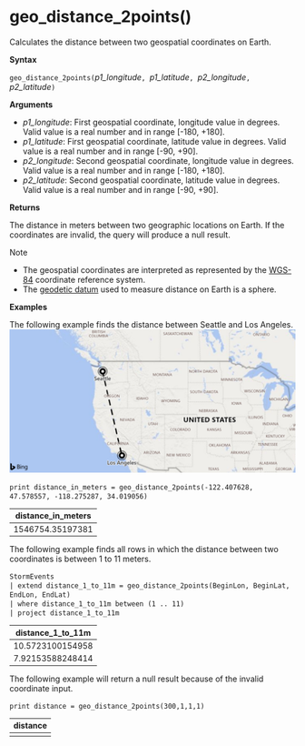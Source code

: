 # geo_distance_2points()

Calculates the distance between two geospatial coordinates on Earth.

**Syntax**

`geo_distance_2points(`*p1_longitude*`, `*p1_latitude*`, `*p2_longitude*`, `*p2_latitude*`)`

**Arguments**

* *p1_longitude*: First geospatial coordinate, longitude value in degrees. Valid value is a real number and in range [-180, +180].
* *p1_latitude*: First geospatial coordinate, latitude value in degrees. Valid value is a real number and in range [-90, +90].
* *p2_longitude*: Second geospatial coordinate, longitude value in degrees. Valid value is a real number and in range [-180, +180].
* *p2_latitude*: Second geospatial coordinate, latitude value in degrees. Valid value is a real number and in range [-90, +90].

**Returns**

The distance in meters between two geographic locations on Earth. If the coordinates are invalid, the query will produce a null result.

> [!NOTE]
> * The geospatial coordinates are interpreted as represented by the [WGS-84](https://earth-info.nga.mil/GandG/update/index.php?action=home) coordinate reference system.
> * The [geodetic datum](https://en.wikipedia.org/wiki/Geodetic_datum) used to measure distance on Earth is a sphere.

**Examples**

The following example finds the distance between Seattle and Los Angeles.
![Distance between Seattle and Los Angeles](./images/queries/geo/distance_2points_seattle_los_angeles.png)

<!-- csl: https://help.kusto.windows.net/Samples -->
```
print distance_in_meters = geo_distance_2points(-122.407628, 47.578557, -118.275287, 34.019056)
```

|distance_in_meters|
|---|
|1546754.35197381|

The following example finds all rows in which the distance between two coordinates is between 1 to 11 meters.
<!-- csl: https://help.kusto.windows.net/Samples -->
```
StormEvents
| extend distance_1_to_11m = geo_distance_2points(BeginLon, BeginLat, EndLon, EndLat)
| where distance_1_to_11m between (1 .. 11)
| project distance_1_to_11m
```

|distance_1_to_11m|
|---|
|10.5723100154958|
|7.92153588248414|

The following example will return a null result because of the invalid coordinate input.
<!-- csl: https://help.kusto.windows.net/Samples -->
```
print distance = geo_distance_2points(300,1,1,1)
```

|distance|
|---|
||

